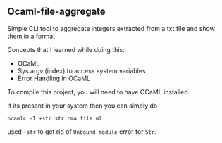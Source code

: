 ## Ocaml-file-aggregate

Simple CLI tool to aggregate integers extracted from a txt file and show them in a format

Concepts that I learned while doing this:

- OCaML
- Sys.argv.(index) to access system variables
- Error Handling in OCaML


To compile this project, you will need to have OCaML installed.

If its present in your system then you can simply do
```
ocamlc -I +str str.cma file.ml
```

used `+str` to get rid of `Unbound module` error for `Str`.